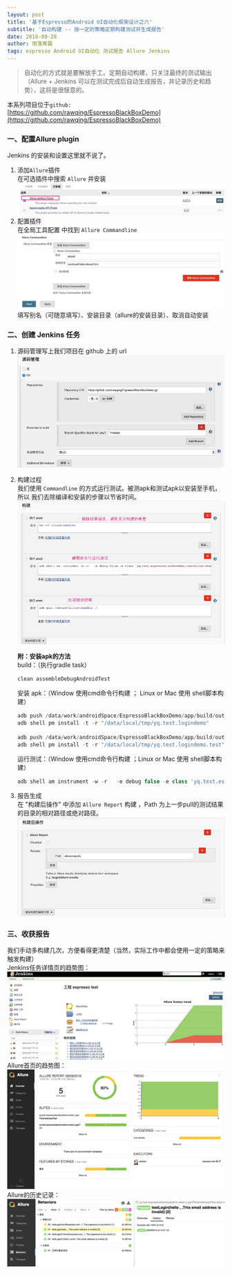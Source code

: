 ```yaml
---
layout: post
title: '基于Espresso的Android UI自动化框架设计之六'
subtitle: '自动构建 -- 按一定的策略定期构建测试并生成报告'
date: 2018-09-28
author: 雨落寒霜
tags: espresso Android UI自动化 测试报告 Allure Jenkins
---
```

> 自动化的方式就是要解放手工。定期自动构建，只关注最终的测试输出（Allure + Jenkins 
可以在测试完成后自动生成报告，并记录历史和趋势），这将是很惬意的。  

本系列项目位于`github:` [https://github.com/rawqing/EspressoBlackBoxDemo](https://github.com/rawqing/EspressoBlackBoxDemo)

### 一、配置Allure plugin  
Jenkins 的安装和设置这里就不说了。
 1. 添加`Allure`插件  
    在可选插件中搜索 `Allure` 并安装  
    ![插件安装](/screenshot/espresso/ui06/allure-plugin-install.jpg)  
 2. 配置插件  
    在全局工具配置 中找到	`Allure Commandline`    
    ![allure-cmd](/screenshot/espresso/ui06/allure-cmd.jpg)  
    填写别名（可随意填写）、安装目录（allure的安装目录）、取消自动安装  
    
### 二、创建 Jenkins 任务 
 1. 源码管理写上我们项目在 github 上的 url  
    ![](/screenshot/espresso/ui06/source-m.jpg)  
 1. 构建过程    
    我们使用 `Commandline` 的方式运行测试。被测apk和测试apk以安装至手机，所以
    我们去除编译和安装的步骤以节省时间。  
    ![](/screenshot/espresso/ui06/cmd-run.jpg)  
    
    **附：安装apk的方法**    
    build：（执行gradle task）  
    ```groovy
    clean assembleDebugAndroidTest
    ```  
    安装 apk：（Window 使用cmd命令行构建 ；
    Linux or Mac 使用 shell脚本构建）

    ```groovy
    adb push /data/work/androidSpace/EspressoBlackBoxDemo/app/build/outputs/apk/debug/app-debug.apk /data/local/tmp/yq.test.logindemo
    adb shell pm install -t -r "/data/local/tmp/yq.test.logindemo"
    
    adb push /data/work/androidSpace/EspressoBlackBoxDemo/app/build/outputs/apk/androidTest/debug/app-debug-androidTest.apk /data/local/tmp/yq.test.logindemo.test
    adb shell pm install -t -r "/data/local/tmp/yq.test.logindemo.test"
    ```  
    运行测试：（Window 使用cmd命令行构建 ；Linux or Mac 使用 shell脚本构建）  
    ```groovy 
    adb shell am instrument -w -r   -e debug false -e class 'yq.test.espressoblackboxdemo.testSuites.ExampleSuite' yq.test.logindemo.test/com.yq.allure2_androidj.android.runner.AllureAndroidRunner
    ```  
 1. 报告生成  
    在 "构建后操作" 中添加 `Allure Report` 构建 ，Path 为上一步pull的测试结果的目录的相对路径或绝对路径。   
    ![](/screenshot/espresso/ui06/jenkins_allure_set.jpg)  
    
### 三、收获报告
我们手动多构建几次，方便看得更清楚（当然，实际工作中都会使用一定的策略来触发构建）  
Jenkins任务详情页的趋势图：  
![](/screenshot/espresso/ui06/jenkins_trend.jpg)  
Allure首页的趋势图：  
![](/screenshot/espresso/ui06/allure-trend.jpg)  
Allure的历史记录：  
![](/screenshot/espresso/ui06/allure-history.jpg)  

